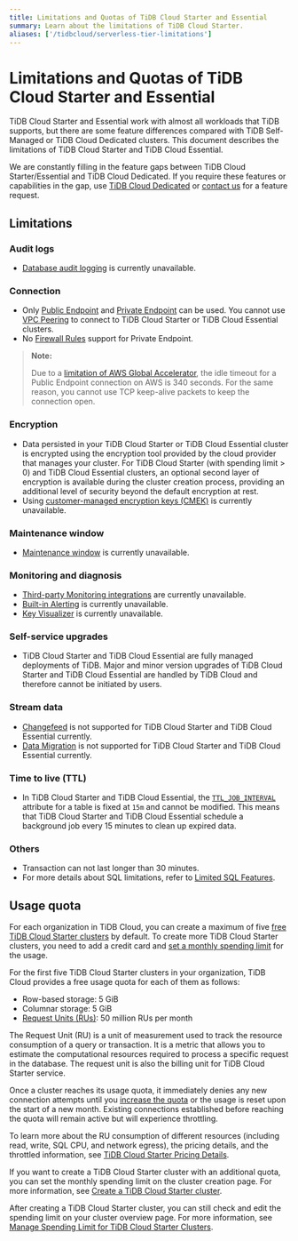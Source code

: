 ```yaml
---
title: Limitations and Quotas of TiDB Cloud Starter and Essential
summary: Learn about the limitations of TiDB Cloud Starter.
aliases: ['/tidbcloud/serverless-tier-limitations']
---
```


# Limitations and Quotas of TiDB Cloud Starter and Essential

<!-- markdownlint-disable MD026 -->

TiDB Cloud Starter and Essential work with almost all workloads that TiDB supports, but there are some feature differences compared with TiDB Self-Managed or TiDB Cloud Dedicated clusters. This document describes the limitations of TiDB Cloud Starter and TiDB Cloud Essential.

We are constantly filling in the feature gaps between TiDB Cloud Starter/Essential and TiDB Cloud Dedicated. If you require these features or capabilities in the gap, use [TiDB Cloud Dedicated](/tidb-cloud/select-cluster-tier.md#tidb-cloud-dedicated) or [contact us](https://www.pingcap.com/contact-us/?from=en) for a feature request.

## Limitations

### Audit logs

- [Database audit logging](/tidb-cloud/tidb-cloud-auditing.md) is currently unavailable.

### Connection

- Only [Public Endpoint](/tidb-cloud/connect-via-standard-connection-serverless.md) and [Private Endpoint](/tidb-cloud/set-up-private-endpoint-connections-serverless.md) can be used. You cannot use [VPC Peering](/tidb-cloud/set-up-vpc-peering-connections.md) to connect to TiDB Cloud Starter or TiDB Cloud Essential clusters.
- No [Firewall Rules](/tidb-cloud/configure-serverless-firewall-rules-for-public-endpoints.md) support for Private Endpoint.

> **Note:**
>
> Due to a [limitation of AWS Global Accelerator](https://docs.aws.amazon.com/global-accelerator/latest/dg/introduction-how-it-works.html#about-idle-timeout), the idle timeout for a Public Endpoint connection on AWS is 340 seconds. For the same reason, you cannot use TCP keep-alive packets to keep the connection open.

### Encryption

- Data persisted in your TiDB Cloud Starter or TiDB Cloud Essential cluster is encrypted using the encryption tool provided by the cloud provider that manages your cluster. For TiDB Cloud Starter (with spending limit > 0) and TiDB Cloud Essential clusters, an optional second layer of encryption is available during the cluster creation process, providing an additional level of security beyond the default encryption at rest.
- Using [customer-managed encryption keys (CMEK)](/tidb-cloud/tidb-cloud-encrypt-cmek-aws.md) is currently unavailable.

### Maintenance window

- [Maintenance window](/tidb-cloud/configure-maintenance-window.md) is currently unavailable.

### Monitoring and diagnosis

- [Third-party Monitoring integrations](/tidb-cloud/third-party-monitoring-integrations.md) are currently unavailable.
- [Built-in Alerting](/tidb-cloud/monitor-built-in-alerting.md) is currently unavailable.
- [Key Visualizer](/tidb-cloud/tune-performance.md#key-visualizer) is currently unavailable.

### Self-service upgrades

- TiDB Cloud Starter and TiDB Cloud Essential are fully managed deployments of TiDB. Major and minor version upgrades of TiDB Cloud Starter and TiDB Cloud Essential are handled by TiDB Cloud and therefore cannot be initiated by users.

### Stream data

- [Changefeed](/tidb-cloud/changefeed-overview.md) is not supported for TiDB Cloud Starter and TiDB Cloud Essential currently.
- [Data Migration](/tidb-cloud/migrate-from-mysql-using-data-migration.md) is not supported for TiDB Cloud Starter and TiDB Cloud Essential currently.

### Time to live (TTL)

- In TiDB Cloud Starter and TiDB Cloud Essential, the [`TTL_JOB_INTERVAL`](/time-to-live.md#ttl-job) attribute for a table is fixed at `15m` and cannot be modified. This means that TiDB Cloud Starter and TiDB Cloud Essential schedule a background job every 15 minutes to clean up expired data.

### Others

- Transaction can not last longer than 30 minutes.
- For more details about SQL limitations, refer to [Limited SQL Features](/tidb-cloud/limited-sql-features.md).

## Usage quota

For each organization in TiDB Cloud, you can create a maximum of five [free TiDB Cloud Starter clusters](/tidb-cloud/select-cluster-tier.md#tidb-cloud-serverless) by default. To create more TiDB Cloud Starter clusters, you need to add a credit card and [set a monthly spending limit](/tidb-cloud/manage-serverless-spend-limit.md) for the usage.

For the first five TiDB Cloud Starter clusters in your organization, TiDB Cloud provides a free usage quota for each of them as follows:

- Row-based storage: 5 GiB
- Columnar storage: 5 GiB
- [Request Units (RUs)](/tidb-cloud/tidb-cloud-glossary.md#request-unit): 50 million RUs per month

The Request Unit (RU) is a unit of measurement used to track the resource consumption of a query or transaction. It is a metric that allows you to estimate the computational resources required to process a specific request in the database. The request unit is also the billing unit for TiDB Cloud Starter service.

Once a cluster reaches its usage quota, it immediately denies any new connection attempts until you [increase the quota](/tidb-cloud/manage-serverless-spend-limit.md#update-spending-limit) or the usage is reset upon the start of a new month. Existing connections established before reaching the quota will remain active but will experience throttling.

To learn more about the RU consumption of different resources (including read, write, SQL CPU, and network egress), the pricing details, and the throttled information, see [TiDB Cloud Starter Pricing Details](https://www.pingcap.com/tidb-cloud-starter-pricing-details/).

If you want to create a TiDB Cloud Starter cluster with an additional quota, you can set the monthly spending limit on the cluster creation page. For more information, see [Create a TiDB Cloud Starter cluster](/tidb-cloud/create-tidb-cluster-serverless.md).

After creating a TiDB Cloud Starter cluster, you can still check and edit the spending limit on your cluster overview page. For more information, see [Manage Spending Limit for TiDB Cloud Starter Clusters](/tidb-cloud/manage-serverless-spend-limit.md).

